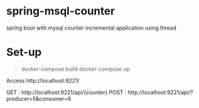 # spring-msql-counter
spring boot with mysql counter incremental application using thread
 
 # Set-up
 > docker-compose build
 > docker-compose up
 
 Access http://localhost:9221/
 
 
 GET : http://localhost:9221/api/{counter}
 POST : http://localhost:9221/api/?producer=5&consumer=6
 
 
